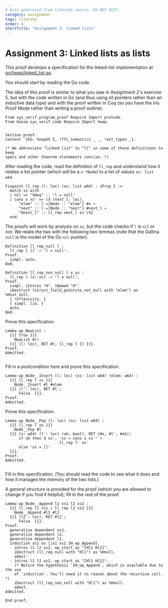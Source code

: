 ```yaml
---
# Auto-generated from literate source. DO NOT EDIT.
category: assignment
tags: literate
order: 4
shortTitle: "Assignment 3: linked lists"
---
```


# Assignment 3: Linked lists as lists

This proof develops a specification for the linked-list implementation at [go/heap/linked_list.go](https://github.com/tchajed/sys-verif-fa24-proofs/blob/main/go/heap/linked_list.go).

You should start by reading the Go code.

The idea of this proof is similar to what you saw in Assignment 2's exercise 5, but with the code written in Go (and thus using nil pointers rather than an inductive data type) and with the proof written in Coq (so you have the Iris Proof Mode rather than writing a proof outline).

```coq
From sys_verif.program_proof Require Import prelude.
From Goose.sys_verif_code Require Import heap.


Section proof.
Context `{hG: heapGS Σ, !ffi_semantics _ _, !ext_types _}.

(* We abbreviate "linked list" to "ll" in some of these definitions to keep
specs and other theorem statements concise. *)

```

After reading the code, read the definition of `ll_rep` and understand how it relates a list pointer (which will be a `n *Node`) to a list of values `xs: list w64`.

```coq
Fixpoint ll_rep (l: loc) (xs: list w64) : iProp Σ :=
  match xs with
  | nil => "%Heq" :: ⌜l = null⌝
  | cons x xs' => (∃ (next_l: loc),
      "elem" :: l ↦[Node :: "elem"] #x ∗
      "next" :: l ↦[Node :: "next"] #next_l ∗
      "Hnext_l" :: ll_rep next_l xs')%I
  end.

```

The proofs will work by analysis on `xs`, but the code checks if `l` is `nil` or not. We relate the two with the following two lemmas (note that the Gallina `null` is the model of the Go `nil` pointer).

```coq
Definition ll_rep_null l :
  ll_rep l [] -∗ ⌜l = null⌝.
Proof.
  simpl. auto.
Qed.

Definition ll_rep_non_null l x xs :
  ll_rep l (x::xs) -∗ ⌜l ≠ null⌝.
Proof.
  simpl. iIntros "H". iNamed "H".
  iDestruct (struct_field_pointsto_not_null with "elem") as %Hnot_null.
  { reflexivity. }
  { simpl. lia. }
  auto.
Qed.

```

Prove this specification.

```coq
Lemma wp_NewList :
  {{{ True }}}
    NewList #()
  {{{ (l: loc), RET #l; ll_rep l [] }}}.
Proof.
Admitted.


```

Fill in a postcondition here and prove this specification.

```coq
Lemma wp_Node__Insert (l: loc) (xs: list w64) (elem: w64) :
  {{{ ll_rep l xs }}}
    Node__Insert #l #elem
  {{{ (l': loc), RET #l';
      False  }}}.
Proof.
Admitted.

```

Prove this specification.

```coq
Lemma wp_Node__Pop (l: loc) (xs: list w64) :
  {{{ ll_rep l xs }}}
    Node__Pop #l
  {{{ (x: w64) (l': loc) (ok: bool), RET (#x, #l', #ok);
      if ok then ∃ xs', ⌜xs = cons x xs'⌝ ∗
                        ll_rep l' xs'
      else ⌜xs = []⌝
  }}}.
Proof.
Admitted.


```

Fill in this specification. (You should read the code to see what it does and how it manages the memory of the two lists.)

A general structure is provided for the proof (which you are allowed to change if you find it helpful); fill in the rest of the proof.

```coq
Lemma wp_Node__Append l1 xs1 l2 xs2 :
  {{{ ll_rep l1 xs1 ∗ ll_rep l2 xs2 }}}
    Node__Append #l1 #l2
  {{{ (l2': loc), RET #l2';
      False  }}}.
Proof.
  generalize dependent xs2.
  generalize dependent l2.
  generalize dependent l1.
  induction xs1 as [|x1 xs1 IH_wp_Append].
  - intros l1 l2 xs2. wp_start as "[Hl1 Hl2]".
    iDestruct (ll_rep_null with "Hl1") as %Hnull.
    admit.
  - intros l1 l2 xs2. wp_start as "[Hl1 Hl2]".
    (* Notice the hypothesis `IH_wp_Append`, which is available due to the use
    of `induction`. You'll need it to reason about the recursive call. *)
    iDestruct (ll_rep_non_null with "Hl1") as %Hnull.
    admit.
Admitted.

End proof.
```
